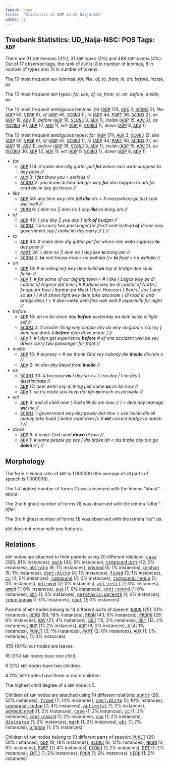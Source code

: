 ```yaml
---
layout: base
title:  'Statistics of ADP in UD_Naija-NSC'
udver: '2'
---
```


## Treebank Statistics: UD_Naija-NSC: POS Tags: `ADP`

There are 31 `ADP` lemmas (3%), 31 `ADP` types (3%) and 488 `ADP` tokens (4%).
Out of 17 observed tags, the rank of `ADP` is: 8 in number of lemmas, 8 in number of types and 10 in number of tokens.

The 10 most frequent `ADP` lemmas: <em>for, like, of, to, from, in, on, before, inside, as</em>

The 10 most frequent `ADP` types:  <em>for, like, of, to, from, in, on, before, inside, as</em>

The 10 most frequent ambiguous lemmas: <em>for</em> (<tt><a href="pcm_nsc-pos-ADP.html">ADP</a></tt> 174, <tt><a href="pcm_nsc-pos-AUX.html">AUX</a></tt> 3, <tt><a href="pcm_nsc-pos-SCONJ.html">SCONJ</a></tt> 2), <em>like</em> (<tt><a href="pcm_nsc-pos-ADP.html">ADP</a></tt> 50, <tt><a href="pcm_nsc-pos-VERB.html">VERB</a></tt> 6), <em>of</em> (<tt><a href="pcm_nsc-pos-ADP.html">ADP</a></tt> 45, <tt><a href="pcm_nsc-pos-SCONJ.html">SCONJ</a></tt> 1), <em>to</em> (<tt><a href="pcm_nsc-pos-ADP.html">ADP</a></tt> 44, <tt><a href="pcm_nsc-pos-PART.html">PART</a></tt> 36, <tt><a href="pcm_nsc-pos-SCONJ.html">SCONJ</a></tt> 2), <em>on</em> (<tt><a href="pcm_nsc-pos-ADP.html">ADP</a></tt> 18, <tt><a href="pcm_nsc-pos-ADV.html">ADV</a></tt> 1), <em>before</em> (<tt><a href="pcm_nsc-pos-ADP.html">ADP</a></tt> 16, <tt><a href="pcm_nsc-pos-SCONJ.html">SCONJ</a></tt> 3, <tt><a href="pcm_nsc-pos-ADV.html">ADV</a></tt> 1), <em>inside</em> (<tt><a href="pcm_nsc-pos-ADP.html">ADP</a></tt> 15, <tt><a href="pcm_nsc-pos-ADV.html">ADV</a></tt> 2), <em>as</em> (<tt><a href="pcm_nsc-pos-SCONJ.html">SCONJ</a></tt> 30, <tt><a href="pcm_nsc-pos-ADP.html">ADP</a></tt> 12, <tt><a href="pcm_nsc-pos-ADV.html">ADV</a></tt> 1), <em>wit</em> (<tt><a href="pcm_nsc-pos-ADP.html">ADP</a></tt> 9, <tt><a href="pcm_nsc-pos-SCONJ.html">SCONJ</a></tt> 1), <em>down</em> (<tt><a href="pcm_nsc-pos-ADP.html">ADP</a></tt> 8, <tt><a href="pcm_nsc-pos-ADV.html">ADV</a></tt> 1)

The 10 most frequent ambiguous types:  <em>for</em> (<tt><a href="pcm_nsc-pos-ADP.html">ADP</a></tt> 174, <tt><a href="pcm_nsc-pos-AUX.html">AUX</a></tt> 3, <tt><a href="pcm_nsc-pos-SCONJ.html">SCONJ</a></tt> 2), <em>like</em> (<tt><a href="pcm_nsc-pos-ADP.html">ADP</a></tt> 50, <tt><a href="pcm_nsc-pos-VERB.html">VERB</a></tt> 6), <em>of</em> (<tt><a href="pcm_nsc-pos-ADP.html">ADP</a></tt> 45, <tt><a href="pcm_nsc-pos-SCONJ.html">SCONJ</a></tt> 1), <em>to</em> (<tt><a href="pcm_nsc-pos-ADP.html">ADP</a></tt> 44, <tt><a href="pcm_nsc-pos-PART.html">PART</a></tt> 36, <tt><a href="pcm_nsc-pos-SCONJ.html">SCONJ</a></tt> 2), <em>on</em> (<tt><a href="pcm_nsc-pos-ADP.html">ADP</a></tt> 18, <tt><a href="pcm_nsc-pos-ADV.html">ADV</a></tt> 1), <em>before</em> (<tt><a href="pcm_nsc-pos-ADP.html">ADP</a></tt> 16, <tt><a href="pcm_nsc-pos-SCONJ.html">SCONJ</a></tt> 3, <tt><a href="pcm_nsc-pos-ADV.html">ADV</a></tt> 1), <em>inside</em> (<tt><a href="pcm_nsc-pos-ADP.html">ADP</a></tt> 15, <tt><a href="pcm_nsc-pos-ADV.html">ADV</a></tt> 2), <em>as</em> (<tt><a href="pcm_nsc-pos-SCONJ.html">SCONJ</a></tt> 30, <tt><a href="pcm_nsc-pos-ADP.html">ADP</a></tt> 12, <tt><a href="pcm_nsc-pos-ADV.html">ADV</a></tt> 1), <em>wit</em> (<tt><a href="pcm_nsc-pos-ADP.html">ADP</a></tt> 9, <tt><a href="pcm_nsc-pos-SCONJ.html">SCONJ</a></tt> 1), <em>down</em> (<tt><a href="pcm_nsc-pos-ADP.html">ADP</a></tt> 8, <tt><a href="pcm_nsc-pos-ADV.html">ADV</a></tt> 1)


* <em>for</em>
  * <tt><a href="pcm_nsc-pos-ADP.html">ADP</a></tt> 174: <em># make dem dig gutter put <b>for</b> where rain wata suppose to dey pass //</em>
  * <tt><a href="pcm_nsc-pos-AUX.html">AUX</a></tt> 3: <em>I <b>for</b> show you > serious //</em>
  * <tt><a href="pcm_nsc-pos-SCONJ.html">SCONJ</a></tt> 2: <em>you know di kind danger wey <b>for</b> don happen to am for road as im dey go house //</em>
* <em>like</em>
  * <tt><a href="pcm_nsc-pos-ADP.html">ADP</a></tt> 50: <em>any time wey rain fall <b>like</b> dis < # everywhere go just cool well well //</em>
  * <tt><a href="pcm_nsc-pos-VERB.html">VERB</a></tt> 6: <em>{ dem no || dem no } dey <b>like</b> to bring am //</em>
* <em>of</em>
  * <tt><a href="pcm_nsc-pos-ADP.html">ADP</a></tt> 45: <em>{ you dey || you dey } talk <b>of</b> budget //</em>
  * <tt><a href="pcm_nsc-pos-SCONJ.html">SCONJ</a></tt> 1: <em>im carry two passenger for front seat instead <b>of</b> di one wey government say [ make im dey carry // ] //</em>
* <em>to</em>
  * <tt><a href="pcm_nsc-pos-ADP.html">ADP</a></tt> 44: <em># make dem dig gutter put for where rain wata suppose <b>to</b> dey pass //</em>
  * <tt><a href="pcm_nsc-pos-PART.html">PART</a></tt> 36: <em>{ dem no || dem no } dey like <b>to</b> bring am //</em>
  * <tt><a href="pcm_nsc-pos-SCONJ.html">SCONJ</a></tt> 2: <em><b>to</b> rent house now < na wahala //= <b>to</b> feed < na wahala //</em>
* <em>on</em>
  * <tt><a href="pcm_nsc-pos-ADP.html">ADP</a></tt> 18: <em># di railing sef wey dem build <b>on</b> top di bridge don spoil finish //</em>
  * <tt><a href="pcm_nsc-pos-ADV.html">ADV</a></tt> 1: <em># for some of our big big town < # ( like { Lagos wey be di capital of Nigeria dat time | # Kaduna wey be di capital of North | Enugu for East | Ibadan for West | Port-Harcourt | Benin | Jos | and so <b>on</b> } ) # di street light wey dem take decorate { di road |c and bridge dem } < # dem make dem fine well well # especially for night //</em>
* <em>before</em>
  * <tt><a href="pcm_nsc-pos-ADP.html">ADP</a></tt> 16: <em>ah no be since day <b>before</b> yesterday na dem seize di light sef //</em>
  * <tt><a href="pcm_nsc-pos-SCONJ.html">SCONJ</a></tt> 3: <em># anoder thing wey people dey do wey no good < na sey [ dem dey drink # <b>before</b> dem drive motor ] //</em>
  * <tt><a href="pcm_nsc-pos-ADV.html">ADV</a></tt> 1: <em># I don get experience <b>before</b> # of one accident wen be sey driver carry two passenger for front //</em>
* <em>inside</em>
  * <tt><a href="pcm_nsc-pos-ADP.html">ADP</a></tt> 15: <em># anyway < # we thank God sey nobody die <b>inside</b> dis rain o //</em>
  * <tt><a href="pcm_nsc-pos-ADV.html">ADV</a></tt> 2: <em>im don dey bleed from <b>inside</b> //</em>
* <em>as</em>
  * <tt><a href="pcm_nsc-pos-SCONJ.html">SCONJ</a></tt> 30: <em># because <b>as</b> I dey so <+ { I no dey | I no dey } discriminate //</em>
  * <tt><a href="pcm_nsc-pos-ADP.html">ADP</a></tt> 12: <em>now wetin sey di thing just come <b>as</b> im be now //</em>
  * <tt><a href="pcm_nsc-pos-ADV.html">ADV</a></tt> 1: <em>so try make you keep dat life <b>as</b> much as possible //</em>
* <em>wit</em>
  * <tt><a href="pcm_nsc-pos-ADP.html">ADP</a></tt> 9: <em>and di child now ( God still do am now // ) < dem dey manage <b>wit</b> me //</em>
  * <tt><a href="pcm_nsc-pos-SCONJ.html">SCONJ</a></tt> 1: <em>government wey dey power dat time < use inside dis oil money take build { better road dem |c # <b>wit</b> correct bridge to match } //</em>
* <em>down</em>
  * <tt><a href="pcm_nsc-pos-ADP.html">ADP</a></tt> 8: <em># make God send <b>down</b> di rain //</em>
  * <tt><a href="pcm_nsc-pos-ADV.html">ADV</a></tt> 1: <em># some people go say [ dis brake ah < dis brake dey too go <b>down</b> // ] //</em>

## Morphology

The form / lemma ratio of `ADP` is 1.000000 (the average of all parts of speech is 1.000000).

The 1st highest number of forms (1) was observed with the lemma “about”: <em>about</em>.

The 2nd highest number of forms (1) was observed with the lemma “after”: <em>after</em>.

The 3rd highest number of forms (1) was observed with the lemma “as”: <em>as</em>.

`ADP` does not occur with any features.


## Relations

`ADP` nodes are attached to their parents using 20 different relations: <tt><a href="pcm_nsc-dep-case.html">case</a></tt> (395; 81% instances), <tt><a href="pcm_nsc-dep-mark.html">mark</a></tt> (42; 9% instances), <tt><a href="pcm_nsc-dep-compound-prt.html">compound:prt</a></tt> (12; 2% instances), <tt><a href="pcm_nsc-dep-obl-arg.html">obl:arg</a></tt> (6; 1% instances), <tt><a href="pcm_nsc-dep-advmod.html">advmod</a></tt> (5; 1% instances), <tt><a href="pcm_nsc-dep-orphan.html">orphan</a></tt> (5; 1% instances), <tt><a href="pcm_nsc-dep-conj-dicto.html">conj:dicto</a></tt> (4; 1% instances), <tt><a href="pcm_nsc-dep-fixed.html">fixed</a></tt> (3; 1% instances), <tt><a href="pcm_nsc-dep-cc.html">cc</a></tt> (2; 0% instances), <tt><a href="pcm_nsc-dep-compound.html">compound</a></tt> (2; 0% instances), <tt><a href="pcm_nsc-dep-compound-redup.html">compound:redup</a></tt> (2; 0% instances), <tt><a href="pcm_nsc-dep-obl-mod.html">obl:mod</a></tt> (2; 0% instances), <tt><a href="pcm_nsc-dep-acl-relcl.html">acl:relcl</a></tt> (1; 0% instances), <tt><a href="pcm_nsc-dep-amod.html">amod</a></tt> (1; 0% instances), <tt><a href="pcm_nsc-dep-aux.html">aux</a></tt> (1; 0% instances), <tt><a href="pcm_nsc-dep-conj-coord.html">conj:coord</a></tt> (1; 0% instances), <tt><a href="pcm_nsc-dep-obj.html">obj</a></tt> (1; 0% instances), <tt><a href="pcm_nsc-dep-parataxis-parenth.html">parataxis:parenth</a></tt> (1; 0% instances), <tt><a href="pcm_nsc-dep-reparandum.html">reparandum</a></tt> (1; 0% instances), <tt><a href="pcm_nsc-dep-root.html">root</a></tt> (1; 0% instances)

Parents of `ADP` nodes belong to 14 different parts of speech: <tt><a href="pcm_nsc-pos-NOUN.html">NOUN</a></tt> (251; 51% instances), <tt><a href="pcm_nsc-pos-VERB.html">VERB</a></tt> (86; 18% instances), <tt><a href="pcm_nsc-pos-PRON.html">PRON</a></tt> (43; 9% instances), <tt><a href="pcm_nsc-pos-PROPN.html">PROPN</a></tt> (29; 6% instances), <tt><a href="pcm_nsc-pos-ADV.html">ADV</a></tt> (21; 4% instances), <tt><a href="pcm_nsc-pos-ADJ.html">ADJ</a></tt> (15; 3% instances), <tt><a href="pcm_nsc-pos-DET.html">DET</a></tt> (12; 2% instances), <tt><a href="pcm_nsc-pos-NUM.html">NUM</a></tt> (11; 2% instances), <tt><a href="pcm_nsc-pos-ADP.html">ADP</a></tt> (9; 2% instances), <tt><a href="pcm_nsc-pos-X.html">X</a></tt> (4; 1% instances), <tt><a href="pcm_nsc-pos-PUNCT.html">PUNCT</a></tt> (3; 1% instances), <tt><a href="pcm_nsc-pos-PART.html">PART</a></tt> (2; 0% instances), <tt><a href="pcm_nsc-pos-AUX.html">AUX</a></tt> (1; 0% instances),  (1; 0% instances)

459 (94%) `ADP` nodes are leaves.

16 (3%) `ADP` nodes have one child.

9 (2%) `ADP` nodes have two children.

4 (1%) `ADP` nodes have three or more children.

The highest child degree of a `ADP` node is 5.

Children of `ADP` nodes are attached using 14 different relations: <tt><a href="pcm_nsc-dep-punct.html">punct</a></tt> (26; 52% instances), <tt><a href="pcm_nsc-dep-fixed.html">fixed</a></tt> (7; 14% instances), <tt><a href="pcm_nsc-dep-conj-dicto.html">conj:dicto</a></tt> (5; 10% instances), <tt><a href="pcm_nsc-dep-compound-redup.html">compound:redup</a></tt> (2; 4% instances), <tt><a href="pcm_nsc-dep-acl-relcl.html">acl:relcl</a></tt> (1; 2% instances), <tt><a href="pcm_nsc-dep-advmod-emph.html">advmod:emph</a></tt> (1; 2% instances), <tt><a href="pcm_nsc-dep-case.html">case</a></tt> (1; 2% instances), <tt><a href="pcm_nsc-dep-cc.html">cc</a></tt> (1; 2% instances), <tt><a href="pcm_nsc-dep-conj-coord.html">conj:coord</a></tt> (1; 2% instances), <tt><a href="pcm_nsc-dep-cop.html">cop</a></tt> (1; 2% instances), <tt><a href="pcm_nsc-dep-discourse.html">discourse</a></tt> (1; 2% instances), <tt><a href="pcm_nsc-dep-mark.html">mark</a></tt> (1; 2% instances), <tt><a href="pcm_nsc-dep-obj.html">obj</a></tt> (1; 2% instances), <tt><a href="pcm_nsc-dep-orphan.html">orphan</a></tt> (1; 2% instances)

Children of `ADP` nodes belong to 10 different parts of speech: <tt><a href="pcm_nsc-pos-PUNCT.html">PUNCT</a></tt> (25; 50% instances), <tt><a href="pcm_nsc-pos-ADP.html">ADP</a></tt> (9; 18% instances), <tt><a href="pcm_nsc-pos-SCONJ.html">SCONJ</a></tt> (6; 12% instances), <tt><a href="pcm_nsc-pos-NOUN.html">NOUN</a></tt> (3; 6% instances), <tt><a href="pcm_nsc-pos-PART.html">PART</a></tt> (2; 4% instances), <tt><a href="pcm_nsc-pos-CCONJ.html">CCONJ</a></tt> (1; 2% instances), <tt><a href="pcm_nsc-pos-DET.html">DET</a></tt> (1; 2% instances), <tt><a href="pcm_nsc-pos-INTJ.html">INTJ</a></tt> (1; 2% instances), <tt><a href="pcm_nsc-pos-PRON.html">PRON</a></tt> (1; 2% instances), <tt><a href="pcm_nsc-pos-VERB.html">VERB</a></tt> (1; 2% instances)

